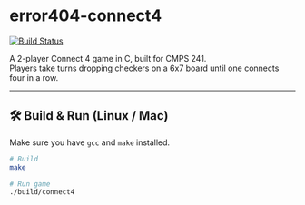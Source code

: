 # error404-connect4

[![Build Status](https://github.com/sleiman-mohamad/error404-connect4/actions/workflows/ci.yml/badge.svg)](https://github.com/sleiman-mohamad/error404-connect4/actions/workflows/ci.yml)

A 2-player Connect 4 game in C, built for CMPS 241.  
Players take turns dropping checkers on a 6x7 board until one connects four in a row.

---

## 🛠️ Build & Run (Linux / Mac)
Make sure you have `gcc` and `make` installed.

```bash
# Build
make

# Run game
./build/connect4
